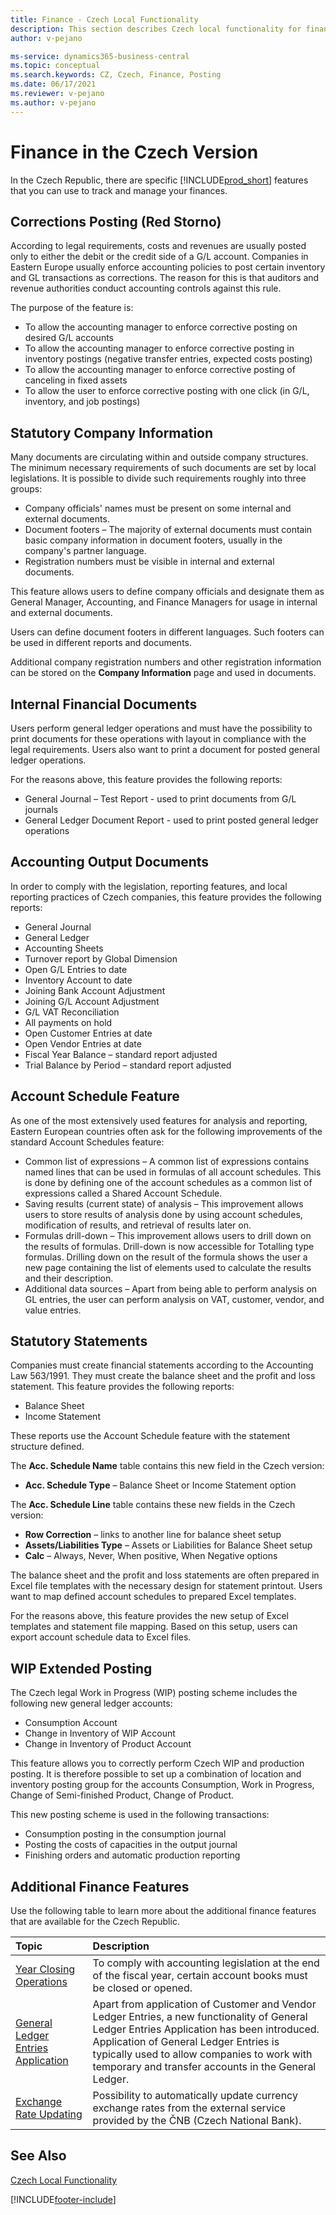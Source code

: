 ```yaml
---
title: Finance - Czech Local Functionality
description: This section describes Czech local functionality for finance and the features you can use to track and manage your finances.
author: v-pejano

ms-service: dynamics365-business-central
ms.topic: conceptual
ms.search.keywords: CZ, Czech, Finance, Posting
ms.date: 06/17/2021
ms.reviewer: v-pejano
ms.author: v-pejano
---
```


# Finance in the Czech Version

In the Czech Republic, there are specific [!INCLUDE[prod_short](../../includes/prod_short.md)] features that you can use to track and manage your finances.

## Corrections Posting (Red Storno)

According to legal requirements, costs and revenues are usually posted only to either the debit or the credit side of a G/L account. Companies in Eastern Europe usually enforce accounting policies to post certain inventory and GL transactions as corrections. The reason for this is that auditors and revenue authorities conduct accounting controls against this rule.  

The purpose of the feature is:  

- To allow the accounting manager to enforce corrective posting on desired G/L accounts  
- To allow the accounting manager to enforce corrective posting in inventory postings (negative transfer entries, expected costs posting)  
- To allow the accounting manager to enforce corrective posting of canceling in fixed assets  
- To allow the user to enforce corrective posting with one click (in G/L, inventory, and job postings)  

## Statutory Company Information

Many documents are circulating within and outside company structures. The minimum necessary requirements of such documents are set by local legislations. It is possible to divide such requirements roughly into three groups:

- Company officials' names must be present on some internal and external documents.
- Document footers – The majority of external documents must contain basic company information in document footers, usually in the company's partner language.
- Registration numbers must be visible in internal and external documents.

This feature allows users to define company officials and designate them as General Manager, Accounting, and Finance Managers for usage in internal and external documents.

Users can define document footers in different languages. Such footers can be used in different reports and documents.

Additional company registration numbers and other registration information can be stored on the **Company Information** page and used in documents.

## Internal Financial Documents

Users perform general ledger operations and must have the possibility to print documents for these operations with layout in compliance with the legal requirements. Users also want to print a document for posted general ledger operations.

For the reasons above, this feature provides the following reports:
- General Journal – Test Report - used to print documents from G/L journals
- General Ledger Document Report - used to print posted general ledger operations

## Accounting Output Documents  

In order to comply with the legislation, reporting features, and local reporting practices of Czech companies, this feature provides the following reports:
- General Journal
- General Ledger
- Accounting Sheets
- Turnover report by Global Dimension
- Open G/L Entries to date
- Inventory Account to date
- Joining Bank Account Adjustment
- Joining G/L Account Adjustment
- G/L VAT Reconciliation
- All payments on hold
- Open Customer Entries at date
- Open Vendor Entries at date
- Fiscal Year Balance – standard report adjusted
- Trial Balance by Period – standard report adjusted

## Account Schedule Feature

As one of the most extensively used features for analysis and reporting, Eastern European countries often ask for the following improvements of the standard Account Schedules feature:

- Common list of expressions – A common list of expressions contains named lines that can be used in formulas of all account schedules. This is done by defining one of the account schedules as a common list of expressions called a Shared Account Schedule.
- Saving results (current state) of analysis – This improvement allows users to store results of analysis done by using account schedules, modification of results, and retrieval of results later on.
- Formulas drill-down – This improvement allows users to drill down on the results of formulas. Drill-down is now accessible for Totalling type formulas. Drilling down on the result of the formula shows the user a new page containing the list of elements used to calculate the results and their description.
- Additional data sources – Apart from being able to perform analysis on GL entries, the user can perform analysis on VAT, customer, vendor, and value entries.

## Statutory Statements

Companies must create financial statements according to the Accounting Law 563/1991. They must create the balance sheet and the profit and loss statement.
This feature provides the following reports:

- Balance Sheet
- Income Statement

These reports use the Account Schedule feature with the statement structure defined.

The **Acc. Schedule Name** table contains this new field in the Czech version:
- **Acc. Schedule Type** – Balance Sheet or Income Statement option

The **Acc. Schedule Line** table contains these new fields in the Czech version:
- **Row Correction** – links to another line for balance sheet setup
- **Assets/Liabilities Type** – Assets or Liabilities for Balance Sheet setup
- **Calc** – Always, Never, When positive, When Negative options

The balance sheet and the profit and loss statements are often prepared in Excel file templates with the necessary design for statement printout. Users want to map defined account schedules to prepared Excel templates.

For the reasons above, this feature provides the new setup of Excel templates and statement file mapping. Based on this setup, users can export account schedule data to Excel files.

## WIP Extended Posting

The Czech legal Work in Progress (WIP) posting scheme includes the following new general ledger accounts:
- Consumption Account
- Change in Inventory of WIP Account
- Change in Inventory of Product Account  

This feature allows you to correctly perform Czech WIP and production posting. It is therefore possible to set up a combination of location and inventory posting group for the accounts Consumption, Work in Progress, Change of Semi-finished Product, Change of Product.

This new posting scheme is used in the following transactions:
- Consumption posting in the consumption journal
- Posting the costs of capacities in the output journal
- Finishing orders and automatic production reporting

## Additional Finance Features

Use the following table to learn more about the additional finance features that are available for the Czech Republic.


| Topic                                                     | Description                                                  |
| :-------------------------------------------------------- | :----------------------------------------------------------- |
| [Year Closing Operations](year-close-operations.md)                        | To comply with accounting legislation at the end of the fiscal year, certain account books must be closed or opened. |
| [General Ledger Entries Application](general-ledger-entries-application.md)                                    | Apart from application of Customer and Vendor Ledger Entries, a new functionality of General Ledger Entries Application has been introduced. Application of General Ledger Entries is typically used to allow companies to work with temporary and transfer accounts in the General Ledger. |
| [Exchange Rate Updating](exchange-rate-update.md)                                    | Possibility to automatically update currency exchange rates from the external service provided by the ČNB (Czech National Bank). |

## See Also
[Czech Local Functionality](czech-local-functionality.md)


[!INCLUDE[footer-include](../../includes/footer-banner.md)]